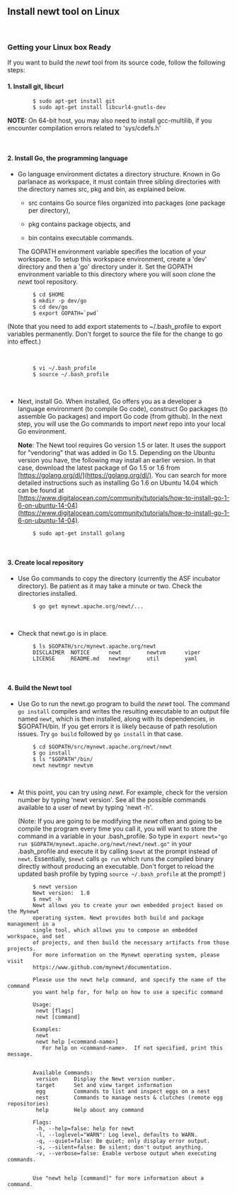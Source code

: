 ## Install newt tool on Linux

<br>

### Getting your Linux box Ready 

If you want to build the *newt* tool from its source code, follow the following steps:

#### 1. Install git, libcurl

```
        $ sudo apt-get install git 
        $ sudo apt-get install libcurl4-gnutls-dev 
```

**NOTE:** On 64-bit host, you may also need to install gcc-multilib, if you encounter compilation errors related to 'sys/cdefs.h'

<br>

#### 2. Install Go, the programming language

* Go language environment dictates a directory structure. Known in Go parlanace as workspace, it must contain three sibling directories with the directory names src, pkg and bin, as explained below. 

    * src contains Go source files organized into packages (one package per directory),

    * pkg contains package objects, and

    * bin contains executable commands.

    The GOPATH environment variable specifies the location of your workspace. To setup this workspace environment, create a 'dev' directory and then a 'go' directory under it. Set the GOPATH environment variable to this directory where you will soon clone the *newt* tool repository.
    
```
        $ cd $HOME
        $ mkdir -p dev/go  
        $ cd dev/go
        $ export GOPATH=`pwd`
```
  (Note that you need to add export statements to ~/.bash_profile to export variables permanently. Don't forget to source the file for the change to go into effect.)

<br>

```
        $ vi ~/.bash_profile
        $ source ~/.bash_profile
```

<br>

* Next, install Go. When installed, Go offers you as a developer a language environment (to compile Go code), construct Go packages (to assemble Go packages) and import Go code (from github). In the next step, you will use the Go commands to import *newt* repo into your local Go environment.

    **Note**: The Newt tool requires Go version 1.5 or later. It uses the support for "vendoring" that was added in Go 1.5. Depending on the Ubuntu version you have, the following may install an earlier version. In that case, download the latest package of Go 1.5 or 1.6 from [https://golang.org/dl/](https://golang.org/dl/). You can search for more detailed instructions such as installing Go 1.6 on Ubuntu 14.04 which can be found at [https://www.digitalocean.com/community/tutorials/how-to-install-go-1-6-on-ubuntu-14-04](https://www.digitalocean.com/community/tutorials/how-to-install-go-1-6-on-ubuntu-14-04).
   
```no-highlight
        $ sudo apt-get install golang 
```

<br>    

#### 3. Create local repository

* Use Go commands to copy the directory (currently the ASF incubator directory). Be patient as it may take a minute or two. Check the directories installed.

```no-highlight
        $ go get mynewt.apache.org/newt/...
```

<br>

* Check that newt.go is in place.
```no-highlight
        $ ls $GOPATH/src/mynewt.apache.org/newt
        DISCLAIMER	NOTICE		newt		newtvm      viper
        LICENSE		README.md	newtmgr		util        yaml
```

<br>

#### 4. Build the Newt tool

* Use Go to run the newt.go program to build the *newt* tool. The command `go install` compiles and writes the resulting executable to an output file named `newt`, which is then installed, along with its dependencies, in $GOPATH/bin. If you get errors it is likely because of path resolution issues. Try `go build`  followed by `go install` in that case.

```no-highlight
        $ cd $GOPATH/src/mynewt.apache.org/newt/newt
        $ go install
        $ ls "$GOPATH"/bin/
        newt newtmgr newtvm
```

<br>

* At this point, you can try using *newt*. For example, check for the version number by typing 'newt version'. See all the possible commands available to a user of newt by typing 'newt -h'.

   (Note: If you are going to be modifying the *newt* often and going to be compile the program every time you call it, you will want to store the command in a variable in your .bash_profile. So type in `export newt="go run $GOPATH/mynewt.apache.org/newt/newt/newt.go"` in your .bash_profile and execute it by calling `$newt` at the prompt instead of `newt`. Essentially, `$newt` calls `go run` which runs the compiled binary directly without producing an executable. Don't forget to reload the updated bash profile by typing `source ~/.bash_profile` at the prompt! )
   
```
        $ newt version
        Newt version:  1.0
        $ newt -h
        Newt allows you to create your own embedded project based on the Mynewt
        operating system. Newt provides both build and package management in a
        single tool, which allows you to compose an embedded workspace, and set
        of projects, and then build the necessary artifacts from those projects.
        For more information on the Mynewt operating system, please visit
        https://www.github.com/mynewt/documentation.

        Please use the newt help command, and specify the name of the command
        you want help for, for help on how to use a specific command

        Usage:
         newt [flags]
         newt [command]

        Examples:
         newt
         newt help [<command-name>]
           For help on <command-name>.  If not specified, print this message.


        Available Commands:
         version     Display the Newt version number.
         target      Set and view target information
         egg         Commands to list and inspect eggs on a nest
         nest        Commands to manage nests & clutches (remote egg repositories)
         help        Help about any command

        Flags:
         -h, --help=false: help for newt
         -l, --loglevel="WARN": Log level, defaults to WARN.
         -q, --quiet=false: Be quiet; only display error output.
         -s, --silent=false: Be silent; don't output anything.
         -v, --verbose=false: Enable verbose output when executing commands.


        Use "newt help [command]" for more information about a command.
```

<br>


